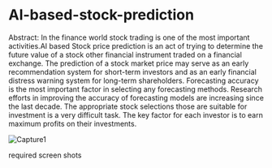 # AI-based-stock-prediction
Abstract: In the finance world stock trading is one of the most important activities.AI based Stock price prediction is an act of trying to determine the future value of a stock other financial instrument traded on a financial exchange. The prediction of a stock market price may serve as an early recommendation system for short-term investors and as an early financial distress warning system for long-term shareholders. Forecasting accuracy is the most important factor in selecting any forecasting methods. Research efforts in improving the accuracy of forecasting models are increasing since the last decade. The appropriate stock selections those are suitable for investment is a very difficult task. The key factor for each investor is to earn maximum profits on their investments.


![Capture1](https://user-images.githubusercontent.com/70426630/146147098-176e7043-c0bf-44bd-98fe-83823005a452.PNG)


required screen shots

